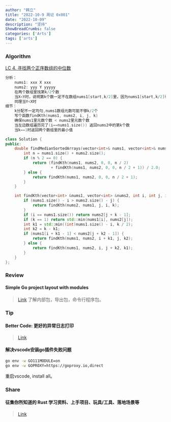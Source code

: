 ```yaml
---
author: "韩立"
title: "2022-10-9 周记 0x001"
date: "2022-10-09"
description: "坚持"
ShowBreadCrumbs: false
categories: ['Arts']
tags: ['arts']
---
```


### Algorithm 
[LC 4. 寻找两个正序数组的中位数](https://leetcode.cn/problems/median-of-two-sorted-arrays/)
```go
分析：
    nums1: xxx X xxx
    nums2: yyy Y yyyyy
    在两个数组里找第k/2个数
    当X<Y时，说明第k个数一定不在数组nums1[start,k/2]里，因为nums1[start,k/2]有个k/2个数都小于Y，加上nums2[start,k/2 - 1]的个数才有k-1个数。
    同理当Y<X时
细节：
    k分配不一定均匀,nums1数组元数可能不够k/2个
    写个函数findKth(nums1, nums2, i, j, k)
    确保nums1里元数个数 < nums2里元数个数
    当左边数组遍历完了(i==nums1.size()) 返回nums2中的第k个数
    当k==1时返回两个数组里的最小值
```
```c++
class Solution {
public:
    double findMedianSortedArrays(vector<int>& nums1, vector<int>& nums2) {
        int n = nums1.size() + nums2.size();
        if (n % 2 == 0) {
            return (findKth(nums1, nums2, 0, 0, n / 2)
                    + findKth(nums1, nums2, 0, 0, n / 2 + 1)) / 2.0;
        } else {
            return findKth(nums1, nums2, 0, 0, n / 2 + 1);
        }
    }

    int findKth(vector<int> &nums1, vector<int> &nums2, int i, int j, int k) {
        if (nums1.size() - i > nums2.size() - j) {
            return findKth(nums2, nums1, j, i, k);
        }
        if (i == nums1.size()) return nums2[j + k - 1];
        if (k == 1) return std::min(nums1[i], nums2[j]);
        int k1 = std::min((int)nums1.size() - i, k / 2);
        int k2 = k - k1;
        if (nums1[i + k1 - 1] < nums2[j + k2 - 1]) {
            return findKth(nums1, nums2, i + k1, j, k2);
        } else {
            return findKth(nums1, nums2, i, j + k2, k1);
        }
    }
};
```
### Review 
#### Simple Go project layout with modules
> [Link](https://eli.thegreenplace.net/2019/simple-go-project-layout-with-modules/)
了解内部包，导出包，命令行程序包。

### Tip
#### Better Code: 更好的异常日志打印
> [Link](https://wklken.me/posts/2022/01/16/better-code-2-logging.html)

#### 解决vscode安装go插件失败问题
```sh
go env -w GO111MODULE=on
go env -w GOPROXY=https://goproxy.io,direct
```
重启vscode, install all。

### Share 
#### 征集你所知道的 Rust 学习资料、上手项目、玩具/工具、落地场景等
> [Link](https://0xffff.one/d/1348-zheng-ji-ni-suo-zhi-dao-de-rust-xue)